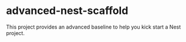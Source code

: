 # advanced-nest-scaffold
This project provides an advanced baseline to help you kick start a Nest project.
